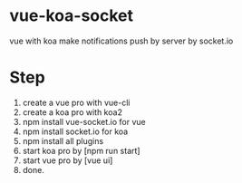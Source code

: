 # vue-koa-socket
vue with koa make notifications push by server by socket.io

# Step
1. create a vue pro with vue-cli
2. create a koa pro with koa2
3. npm install vue-socket.io for vue
4. npm install socket.io for koa
5. npm install all plugins
6. start koa pro by [npm run start]
7. start vue pro by [vue ui]
8. done.